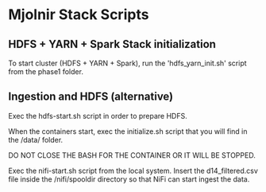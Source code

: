 # Mjolnir Stack Scripts
## HDFS + YARN + Spark Stack initialization
To start cluster (HDFS + YARN + Spark), run the 'hdfs_yarn_init.sh' script from the phase1 folder.

## Ingestion and HDFS (alternative)
Exec the hdfs-start.sh script in order to prepare HDFS.

When the containers start, exec the initialize.sh script that you will find in the /data/ folder.

DO NOT CLOSE THE BASH FOR THE CONTAINER OR IT WILL BE STOPPED.

Exec the nifi-start.sh script from the local system. Insert the d14_filtered.csv file inside the /nifi/spooldir directory so that NiFi can start ingest the data.


